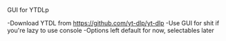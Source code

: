 GUI for YTDLp

-Download YTDL from https://github.com/yt-dlp/yt-dlp
-Use GUI for shit if you're lazy to use console
-Options left default for now, selectables later
